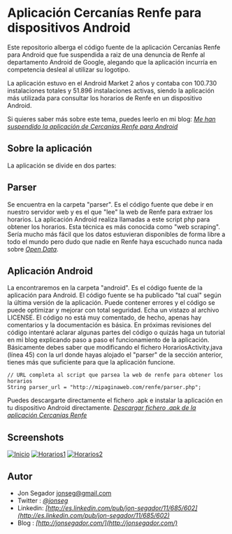 # Aplicación Cercanías Renfe para dispositivos Android #

Este repositorio alberga el código fuente de la aplicación Cercanías Renfe para Android que fue suspendida a raiz de una denuncia de Renfe al departamento Android de Google, alegando que la aplicación incurría en competencia desleal al utilizar su logotipo.

La aplicación estuvo en el Android Market 2 años y contaba con 100.730 instalaciones totales y 51.896 instalaciones activas, siendo la aplicación más utilizada para consultar los horarios de Renfe en un dispositivo Android.

Si quieres saber más sobre este tema, puedes leerlo en mi blog:
*[Me han suspendido la aplicación de Cercanías Renfe para Android](http://jonsegador.com/2012/01/me-han-suspendido-la-aplicacion-de-cercanias-renfe-para-android/)*


## Sobre la aplicación ##

La aplicación se divide en dos partes:

## Parser ##
Se encuentra en la carpeta "parser". Es el código fuente que debe ir en nuestro servidor web y es el que "lee" la web de Renfe para extraer los horarios. La aplicación Android realiza llamadas a este script php para obtener los horarios. Esta técnica es más conocida como "web scraping". Sería mucho más fácil que los datos estuvieran disponibles de forma libre a todo el mundo pero dudo que nadie en Renfe haya escuchado nunca nada sobre *[Open Data](http://en.wikipedia.org/wiki/Open_data)*.

## Aplicación Android ##
La encontraremos en la carpeta "android". Es el código fuente de la aplicación para Android. 
El código fuente se ha publicado "tal cual" según la última versión de la aplicación. Puede contener errores y el código se puede optimizar y mejorar con total seguridad. Echa un vistazo al archivo LICENSE.
El código no está muy comentado, de hecho, apenas hay comentarios y la documentación es básica. En próximas revisiones del código intentaré aclarar algunas partes del código o quizás haga un tutorial en mi blog explicando paso a paso el funcionamiento de la aplicación.
Básicamente debes saber que modificando el fichero HorariosActivity.java (línea 45) con la url donde hayas alojado el "parser" de la sección anterior, tienes más que suficiente para que la aplicación funcione.

~~~
// URL completa al script que parsea la web de renfe para obtener los horarios
String parser_url = "http://mipaginaweb.com/renfe/parser.php";   
~~~

Puedes descargarte directamente el fichero .apk e instalar la aplicación en tu dispositivo Android directamente.
*[Descargar fichero .apk de la aplicación Cercanías Renfe](http://jonsegador.com/cercanias/app/Renfe.apk)*


## Screenshots ##

[![Inicio](http://jonsegador.com/cercanias/screenshots/inicio_thumb.png)](http://jonsegador.com/cercanias/screenshots/inicio.png)
[![Horarios1](http://jonsegador.com/cercanias/screenshots/horarios1_thumb.png)](http://jonsegador.com/cercanias/screenshots/horarios1.png)
[![Horarios2](http://jonsegador.com/cercanias/screenshots/horarios2_thumb.png)](http://jonsegador.com/cercanias/screenshots/horarios2.png)


## Autor ##

* Jon Segador <jonseg@gmail.com>
* Twitter : *[@jonseg](http://twitter.com/#!/jonseg)*
* Linkedin: *[http://es.linkedin.com/pub/jon-segador/11/685/602](http://es.linkedin.com/pub/jon-segador/11/685/602)*
* Blog    : *[http://jonsegador.com/](http://jonsegador.com/)*
